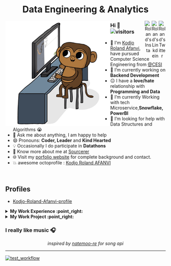 <div align='center'><h1> Data Engineering & Analytics </h1></div>
<div align="center">
<a href="https://x.com/Roland_16_" target="_blank" rel="nofollow"><img align="right" alt="Roland's Twitter" width="22px" src="https://img.icons8.com/color/48/000000/twitter--v2.png" /></a><a href="https://www.linkedin.com/in/afanvi-kodjo-roland-607a3b224/" target="_blank" rel="nofollow"><img align="right" alt="Roland's Linkdein" width="22px" src="https://img.icons8.com/color/48/000000/linkedin-2--v2.png" /></a><a href="https://www.instagram.com/" target="_blank" rel="nofollow"><img align="right" alt="Roland's Insta" width="22px" src="https://img.icons8.com/fluency/48/twitterx--v1.png" /></a>
</div>

<img src='https://github.com/keshavsingh4522/keshavsingh4522/blob/master/Assets/Monkey_Kid_Coding.gif' align='left'>

### Hi  👋  ![visitors](https://visitor-badge.glitch.me/badge?page_id=https://github.com/keshavsingh4522)
- :school: I'm [Kodjo Roland Afanvi](https://#), have pursued Computer Science Engineering from <a href="https://nancy.cesi.fr/">@CESI  </a>
- 🔭 I’m currently working on  **Backend Development** 
- :neutral_face: I have a **love/hate** relationship with **Programming and Data**
- 🌱 I’m currently Working with tech Microservice,**Snowflake,PowerBI**
- 🤔 I’m looking for help with Data Structures and Algorithms 😭
- 💬 Ask me about anything, I am happy to help
- 😄 Pronouns: **Coder, Leader** and **Kind Hearted**
- :bulb: Occasionally I do participate in **Datathons**
- 👨 Know more about me at [Sourcerer](https://#) 
- 🌐 Visit my [porfolio website](https://#) for complete background and contact.
- :boom: awesome octoprofile : [Kodjo Roland AFANVI](https://myoctoprofile.vercel.app/RolandAfanvi)
<!-- - ⚡ Languages: **Python3 | SQL | HTML | CSS |** -->

<br />

## Profiles
- [Kodjo-Roland-Afanvi-profile](https://##)

<!-- start work experience section -->
<details>
<summary><b> My Work Experience :point_right: </b></summary>
<table>
  <thead>
    <tr>
      <th>Company</th>
      <th>Position</th>
      <th>Roles & responsibilities</th>
      <th>Duration</th>
    </tr>
  </thead>
  <tbody>
    <tr>
      <td><b><a href="https://www.pamline.fr/saint-gobain-pam">Saint Gobain PAM Canalisation</a> </b></td>
      <td>Data & Analytics - IT </td>
      <td>(Power BI & Snowflake) Data analysis</td>
      <td>Sept 2025 - Present</td>
    </tr>
     <tr>
      <td><b><a href="https://www.datathon.fr/">Datathon IA4care</a> </b></td>
      <td>Data science</td>
      <td>Data engineering & Web Developer -</td>
      <td> April 05th 2024, - April 07th 2024</td>
    </tr>
    <tr>
      <td><b><a href="https://www.premista.fr/">PREMISTA GROUP</a> </b></td>
      <td>Data science- IT</td>
      <td>Data scientist</td>
      <td>October 2023 - August 2024</td>
    </tr>

  </tbody>
</table>
</details>
<!-- end work experience section -->

<!-- start work project section -->
<details>
<summary><b> My Work Project :point_right:</b></summary>
<table>
  <thead>
    <tr>
      <th>Project Name</th>
      <th>Skills used</th>
      <th>Description</th>
    </tr>
  </thead>
  <tbody>
    <tr>
      <td><a href='https://github.com/RolandAfanvi/Portfolio'>Portfolio</a></td>
      <td>NextJS</td>
      <td>this is my personal Portfolio. It describe my personal skills and professional</td>
    </tr>
    <tr>
      <td><a href='https://github.com/RolandAfanvi/Chat-app'>Chat-App</a></td>
      <td>Html,Css, TypeScript, Node.js</td>
      <td>This project is a small web application for fun and learning languagues. It consist for two or many people to chat like Whatsapp et and social media ...</td>
    </tr>
    <tr>
      <td><a href="https://github.com/RolandAfanvi/Audio_video_player">Audio & Video Player</a></td>
      <td>C#</td>
      <td>Developping Software for playing audio and video content like VLC. $</td>
    </tr>
    <tr>
      <td><a href='https://github.com/RolandAfanvi/Bowling_Game'>Bowling Game</a></td>
      <td>Html,CSS,Javascript, THREE.js</td>
      <td>This is a Bowling Game with User interface developp during the second years of my bachelor degree</td>
    </tr>
    <tr>
      <td><a href='https://github.com/RolandAfanvi/MenuGUI'>MenuGUI</a></td>
      <td>Html,CSS,Javascript,THREE.js</td>
      <td> This is Menu GUI to control scene and camera in javascript. It is built in the first years of my bachelor degree</td>
    </tr>
    <tr>
      <td><a href="https://#">Jeu Memory</a></td>
      <td>Java, NetBeans</td>
      <td>It is Card Game developped in Java with Netbeans. All the cards are placed face down on a table. The goal is to find the pairs by not
      turning over only two cards at a time. Each player in turn turns over two cards of their choice. If he
      obtains the same patterns, he wins the pair then plays again. If he is wrong, he turns over both cards
      face down in exactly the same place and it's on to the next player. The winner is the one who has the
      no more cards.</td>
    </tr>
  
  </tbody>
</table>
</details>
<!-- end work project section -->





<!-- start dynamic Spotify songs API -->
### I really like music :headphones:



<p align="center">
  <!-- He came up with the idea of HOW to show React components as an image on a README.md and the now-playing component! -->
  <i>inspired by <a href="https://github.com/natemoo-re">natemoo-re</a> for song api</i>
</p>
<!-- end dynamic Spotify songs API -->

<!-- start footer section -->

****

<!--
[![Profile views](http://hits.dwyl.com/keshavsingh4522/keshavsingh4522.svg)](http://hits.dwyl.com/keshavsingh4522/keshavsingh4522) 
-->

[![test_workflow](https://github.com/keshavsingh4522/keshavsingh4522/actions/workflows/blank.yml/badge.svg)](https://github.com/keshavsingh4522/keshavsingh4522/actions/workflows/blank.yml)
